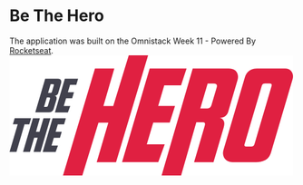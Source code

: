 # Be The Hero
The application was built on the Omnistack Week 11 - Powered By [Rocketseat](https://github.com/Rocketseat).
![BeTheHero](https://github.com/lewissantos/be-the-hero/blob/master/frontend/src/assets/logo.svg)
